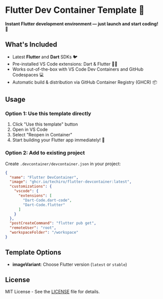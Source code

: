 # Flutter Dev Container Template 🚀

**Instant Flutter development environment — just launch and start coding! 🦋**

## What's Included

- Latest **Flutter** and **Dart** SDKs 🐦
- Pre-installed VS Code extensions: Dart & Flutter 🧑‍💻
- Works out-of-the-box with VS Code Dev Containers and GitHub Codespaces 💻
- Automatic build & distribution via GitHub Container Registry (GHCR) 📦

## Usage

### Option 1: Use this template directly

1. Click "Use this template" button
2. Open in VS Code
3. Select "Reopen in Container"
4. Start building your Flutter app immediately! 🎉

### Option 2: Add to existing project

Create `.devcontainer/devcontainer.json` in your project:

```json
{
  "name": "Flutter DevContainer",
  "image": "ghcr.io/techiro/flutter-devcontainer:latest",
  "customizations": {
    "vscode": {
      "extensions": [
        "Dart-Code.dart-code",
        "Dart-Code.flutter"
      ]
    }
  },
  "postCreateCommand": "flutter pub get",
  "remoteUser": "root",
  "workspaceFolder": "/workspace"
}
```

## Template Options

- **imageVariant**: Choose Flutter version (`latest` or `stable`)

## License

MIT License - See the [LICENSE](../../LICENSE) file for details.
